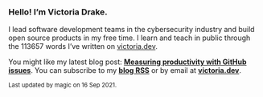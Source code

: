 ### Hello! I’m Victoria Drake.

I lead software development teams in the cybersecurity industry and build open source products in my free time. I learn and teach in public through the 113657 words I’ve written on [victoria.dev](https://victoria.dev).

You might like my latest blog post: **[Measuring productivity with GitHub issues](https://victoria.dev/blog/measuring-productivity-with-github-issues/)**. You can subscribe to my [**blog RSS**](https://victoria.dev/index.xml) or by email at [**victoria.dev**](https://victoria.dev).

<sub>Last updated by magic on 16 Sep 2021.</sub>
